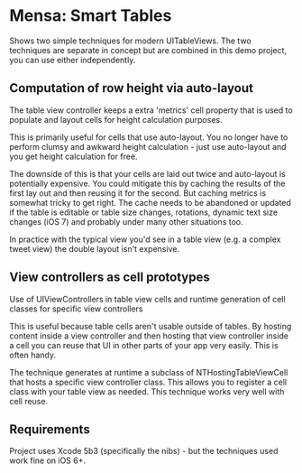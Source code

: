 # Mensa: Smart Tables

Shows two simple techniques for modern UITableViews. The two techniques are separate in concept but are combined in this demo project, you can use either independently.

## Computation of row height via auto-layout

The table view controller keeps a extra 'metrics' cell property that is used to populate and layout cells for height calculation purposes.

This is primarily useful for cells that use auto-layout. You no longer have to perform clumsy and awkward height calculation - just use auto-layout and you get height calculation for free.

The downside of this is that your cells are laid out twice and auto-layout is potentially expensive. You could mitigate this by caching the results of the first lay out and then reusing it for the second. But caching metrics is somewhat tricky to get right. The cache needs to be abandoned or updated if the table is editable or table size changes, rotations, dynamic text size changes (iOS 7) and probably under many other situations too. 

In practice with the typical view you'd see in a table view (e.g. a complex tweet view) the double layout isn't expensive.

## View controllers as cell prototypes

Use of UIViewControllers in table view cells and runtime generation of cell classes for specific view controllers

This is useful because table cells aren't usable outside of tables. By hosting content inside a view controller and then hosting that view controller inside a cell you can reuse that UI in other parts of your app very easily. This is often handy.

The technique generates at runtime a subclass of NTHostingTableViewCell that hosts a specific view controller class. This allows you to register a cell class with your table view as needed. This technique works very well with cell reuse.

## Requirements

Project uses Xcode 5b3 (specifically the nibs) - but the techniques used work fine on iOS 6+.
